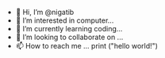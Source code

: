 - 👋 Hi, I’m @nigatib
- 👀 I’m interested in computer...
- 🌱 I’m currently learning coding...
- 💞️ I’m looking to collaborate on ...
- 📫 How to reach me ...
print ("hello world!")
<!---
nigatib/nigatib is a ✨ special ✨ repository because its `README.md` (this file) appears on your GitHub profile.
You can click the Preview link to take a look at your changes.
--->
